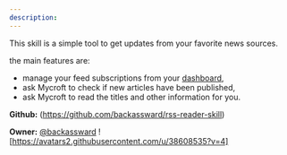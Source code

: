 ```yaml
---
description: 
---
```

This skill is a simple tool to get updates from your favorite news sources.

the main features are:
* manage your feed subscriptions from your [dashboard](https://home.mycroft.ai/),
* ask Mycroft to check if new articles have been published,
* ask Mycroft to read the titles and other information for you.

**Github:** (https://github.com/backassward/rss-reader-skill)

**Owner:** [@backassward](https://github.com/backassward) ![https://avatars2.githubusercontent.com/u/38608535?v=4]

